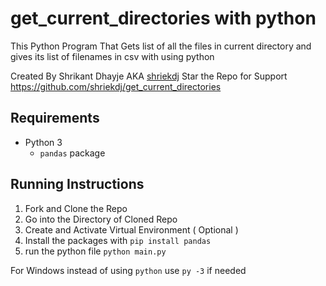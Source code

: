 # get_current_directories with python

This Python Program That Gets list of all the files in current directory and gives its list of filenames in csv with using python

Created By Shrikant Dhayje AKA [shriekdj](https://github.com/shriekdj)
Star the Repo for Support <https://github.com/shriekdj/get_current_directories>

## Requirements

- Python 3
  - `pandas` package

## Running Instructions

1. Fork and Clone the Repo
2. Go into the Directory of Cloned Repo
3. Create and Activate Virtual Environment ( Optional )
4. Install the packages with `pip install pandas`
5. run the python file `python main.py`

For Windows instead of using `python` use `py -3` if needed
